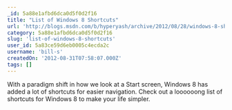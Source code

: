 ```yaml
---
_id: 5a88e1afbd6dca0d5f0d2f16
title: "List of Windows 8 Shortcuts"
url: 'http://blogs.msdn.com/b/hyperyash/archive/2012/08/28/windows-8-shortcuts.aspx'
category: 5a88e1afbd6dca0d5f0d2f16
slug: 'list-of-windows-8-shortcuts'
user_id: 5a83ce59d6eb0005c4ecda2c
username: 'bill-s'
createdOn: '2012-08-31T07:58:07.000Z'
tags: []
---
```


With a paradigm shift in how we look at a Start screen, Windows 8 has added a lot of shortcuts for easier navigation. Check out a loooooong list of shortcuts for Windows 8 to make your life simpler.
